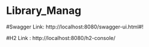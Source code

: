 # Library_Manag
#Swagger Link: http://localhost:8080/swagger-ui.html#!


#H2 Link : http://localhost:8080/h2-console/
